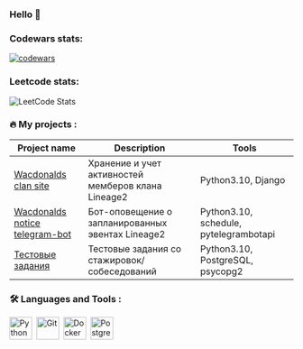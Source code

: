 ### Hello 👋

### Codewars stats:
[![codewars](https://www.codewars.com/users/Kobatoha/badges/large)](https://www.codewars.com/users/Kobatoha)
### Leetcode stats:
![LeetCode Stats](https://leetcard.jacoblin.cool/Kobatoha?theme=dark&font=Jura)


### :fire: My projects :
| Project name | Description | Tools |
|--------------|-------------|-------|
| [Wacdonalds clan site](https://github.com/Kobatoha/wacdonalds) | Хранение и учет активностей мемберов клана Lineage2 | Python3.10, Django |
| [Wacdonalds notice telegram-bot](https://github.com/Kobatoha/Wacdonalds_telebot) | Бот-оповещение о запланированных эвентах Lineage2 | Python3.10, schedule, pytelegrambotapi |
| [Тестовые задания](https://github.com/Kobatoha/Test-tasks) | Тестовые задания со стажировок/собеседований | Python3.10, PostgreSQL, psycopg2 |


### :hammer_and_wrench: Languages and Tools :
<div>
  <img src="https://cdn-icons-png.flaticon.com/512/5968/5968350.png" title="Python" alt="Python" width="40" height="40"/>&nbsp;
  <img src="https://cdn-icons-png.flaticon.com/512/4494/4494748.png" title="Git" alt="Git" width="40" height="40"/>&nbsp;
  <img src="https://cdn-icons-png.flaticon.com/512/5969/5969059.png" title="Docker" alt="Docker" width="40" height="40"/>&nbsp;
  <img src="https://cdn-icons-png.flaticon.com/512/5968/5968342.png" title="PostgreSQL" alt="PostgreSQL" width="40" height="40"/>&nbsp;
</div>
